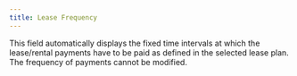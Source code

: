```yaml
---
title: Lease Frequency
---
```



This field automatically displays the fixed time intervals at which  the lease/rental payments have to be paid as defined in the selected lease  plan. The frequency of payments cannot be modified.
